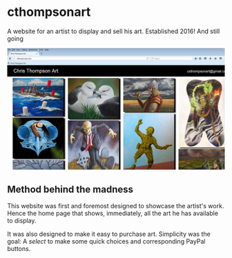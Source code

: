 # cthompsonart
A website for an artist to display and sell his art. Established 2016! And still going

![alt text](https://github.com/pjtpjtpjtpjt/cthompsonart/blob/master/app/assets/images/cthompsonart-thumb.jpg "cthompsonart main view")

## Method behind the madness
This website was first and foremost designed to showcase the artist's work. Hence the home page that shows, immediately, all the art he has available to display.

It was also designed to make it easy to purchase art. Simplicity was the goal: A *select* to make some quick choices and corresponding PayPal buttons.
